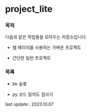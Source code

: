 # project_lite

### 목적

다음과 같은 작업들을 모아두는 저장소입니다

- 웹 페이지를 사용하는 가벼운 프로젝트

- 간단한 일반 프로젝트

### 목록

- bk 슬롯

- py 코드 일치도 검사기

last update : 2023.10.07
